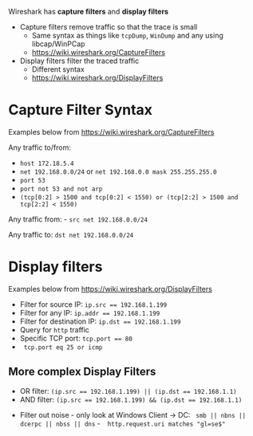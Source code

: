 Wireshark has **capture filters** and **display filters**
- Capture filters remove traffic so that the trace is small
     - Same syntax as things like `tcpDump`, `WinDump` and any using libcap/WinPCap
     - https://wiki.wireshark.org/CaptureFilters
- Display filters filter the traced traffic
     - Different syntax
     - https://wiki.wireshark.org/DisplayFilters 

# Capture Filter Syntax

Examples below from https://wiki.wireshark.org/CaptureFilters

Any traffic to/from: 
- `host 172.18.5.4`
- `net 192.168.0.0/24` or `net 192.168.0.0 mask 255.255.255.0`
- `port 53`
- `port not 53 and not arp`
- `(tcp[0:2] > 1500 and tcp[0:2] < 1550) or (tcp[2:2] > 1500 and tcp[2:2] < 1550)`

Any traffic from: - `src net 192.168.0.0/24`

Any traffic to: `dst net 192.168.0.0/24`

# Display filters

Examples below from https://wiki.wireshark.org/DisplayFilters

- Filter for source IP: `ip.src == 192.168.1.199`
- Filter for any IP: `ip.addr == 192.168.1.199` 
- Filter for destination IP: `ip.dst == 192.168.1.199`
- Query for `http` traffic 
- Specific TCP port: `tcp.port == 80`
- ` tcp.port eq 25 or icmp`

## More complex Display Filters
* OR filter: `(ip.src == 192.168.1.199) || (ip.dst == 192.168.1.1)`
* AND filter: `(ip.src == 192.168.1.199) && (ip.dst == 192.168.1.1)`
- Filter out noise - only look at Windows Client -> DC: ` smb || nbns || dcerpc || nbss || dns`
-`  http.request.uri matches "gl=se$"`
